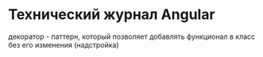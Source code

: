 # Технический журнал Angular

декоратор - паттерн, который позволяет добавлять функционал в класс без его изменения (надстройка)